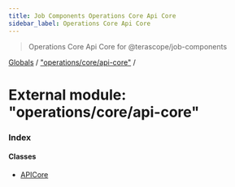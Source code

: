 ```yaml
---
title: Job Components Operations Core Api Core
sidebar_label: Operations Core Api Core
---
```


> Operations Core Api Core for @terascope/job-components

[Globals](../overview.md) / ["operations/core/api-core"](_operations_core_api_core_.md) /

# External module: "operations/core/api-core"

### Index

#### Classes

* [APICore](../classes/_operations_core_api_core_.apicore.md)
